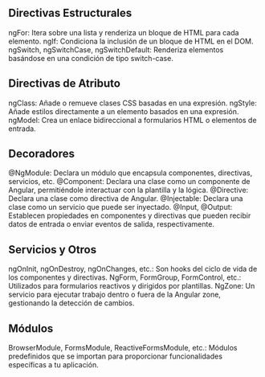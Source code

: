 ## Directivas Estructurales

ngFor: Itera sobre una lista y renderiza un bloque de HTML para cada elemento.
ngIf: Condiciona la inclusión de un bloque de HTML en el DOM.
ngSwitch, ngSwitchCase, ngSwitchDefault: Renderiza elementos basándose en una condición de tipo switch-case.

## Directivas de Atributo

ngClass: Añade o remueve clases CSS basadas en una expresión.
ngStyle: Añade estilos directamente a un elemento basados en una expresión.
ngModel: Crea un enlace bidireccional a formularios HTML o elementos de entrada.

## Decoradores

@NgModule: Declara un módulo que encapsula componentes, directivas, servicios, etc.
@Component: Declara una clase como un componente de Angular, permitiéndole interactuar con la plantilla y la lógica.
@Directive: Declara una clase como directiva de Angular.
@Injectable: Declara una clase como un servicio que puede ser inyectado.
@Input, @Output: Establecen propiedades en componentes y directivas que pueden recibir datos de entrada o enviar eventos de salida, respectivamente.

## Servicios y Otros

ngOnInit, ngOnDestroy, ngOnChanges, etc.: Son hooks del ciclo de vida de los componentes y directivas.
NgForm, FormGroup, FormControl, etc.: Utilizados para formularios reactivos y dirigidos por plantillas.
NgZone: Un servicio para ejecutar trabajo dentro o fuera de la Angular zone, gestionando la detección de cambios.

## Módulos

BrowserModule, FormsModule, ReactiveFormsModule, etc.: Módulos predefinidos que se importan para proporcionar funcionalidades específicas a tu aplicación.
